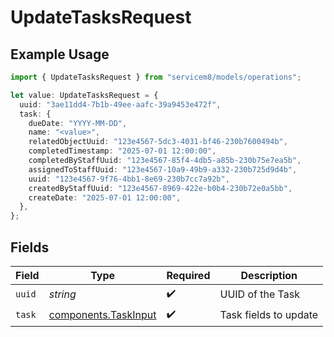 # UpdateTasksRequest

## Example Usage

```typescript
import { UpdateTasksRequest } from "servicem8/models/operations";

let value: UpdateTasksRequest = {
  uuid: "3ae11dd4-7b1b-49ee-aafc-39a9453e472f",
  task: {
    dueDate: "YYYY-MM-DD",
    name: "<value>",
    relatedObjectUuid: "123e4567-5dc3-4031-bf46-230b7600494b",
    completedTimestamp: "2025-07-01 12:00:00",
    completedByStaffUuid: "123e4567-85f4-4db5-a85b-230b75e7ea5b",
    assignedToStaffUuid: "123e4567-10a9-49b9-a332-230b725d9d4b",
    uuid: "123e4567-9f76-4bb1-8e69-230b7cc7a92b",
    createdByStaffUuid: "123e4567-8969-422e-b0b4-230b72e0a5bb",
    createDate: "2025-07-01 12:00:00",
  },
};
```

## Fields

| Field                                                        | Type                                                         | Required                                                     | Description                                                  |
| ------------------------------------------------------------ | ------------------------------------------------------------ | ------------------------------------------------------------ | ------------------------------------------------------------ |
| `uuid`                                                       | *string*                                                     | :heavy_check_mark:                                           | UUID of the Task                                             |
| `task`                                                       | [components.TaskInput](../../models/components/taskinput.md) | :heavy_check_mark:                                           | Task fields to update                                        |